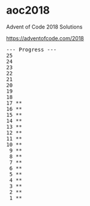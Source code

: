 # aoc2018

Advent of Code 2018 Solutions

https://adventofcode.com/2018
<pre>
--- Progress ---
25
24
23
22
21
20
19
18
17 **
16 **
15 **
14 **
13 **
12 **
11 **
10 **
 9 **
 8 **
 7 **
 6 **
 5 **
 4 **
 3 **
 2 **
 1 **
</pre>